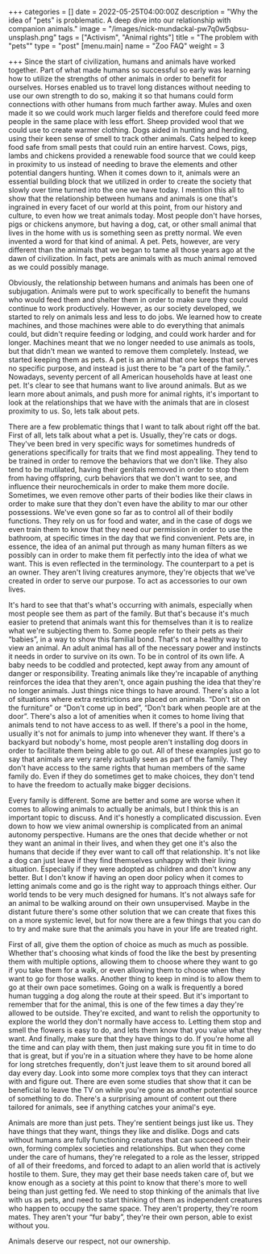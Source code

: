 +++
categories = []
date = 2022-05-25T04:00:00Z
description = "Why the idea of \"pets\" is problematic. A deep dive into our relationship with companion animals."
image = "/images/nick-mundackal-pw7q0w5qbsu-unsplash.png"
tags = ["Activism", "Animal rights"]
title = "The problem with \"pets\""
type = "post"
[menu.main]
name = "Zoo FAQ"
weight = 3

+++
Since the start of civilization, humans and animals have worked together. Part of what made humans so successful so early was learning how to utilize the strengths of other animals in order to benefit for ourselves. Horses enabled us to travel long distances without needing to use our own strength to do so, making it so that humans could form connections with other humans from much farther away. Mules and oxen made it so we could work much larger fields and therefore could feed more people in the same place with less effort. Sheep provided wool that we could use to create warmer clothing. Dogs aided in hunting and herding, using their keen sense of smell to track other animals. Cats helped to keep food safe from small pests that could ruin an entire harvest. Cows, pigs, lambs and chickens provided a renewable food source that we could keep in proximity to us instead of needing to brave the elements and other potential dangers hunting. When it comes down to it, animals were an essential building block that we utilized in order to create the society that slowly over time turned into the one we have today. I mention this all to show that the relationship between humans and animals is one that's ingrained in every facet of our world at this point, from our history and culture, to even how we treat animals today. Most people don't have horses, pigs or chickens anymore, but having a dog, cat, or other small animal that lives in the home with us is something seen as pretty normal. We even invented a word for that kind of animal. A pet. Pets, however, are very different than the animals that we began to tame all those years ago at the dawn of civilization. In fact, pets are animals with as much animal removed as we could possibly manage.  
   
   
 Obviously, the relationship between humans and animals has been one of subjugation. Animals were put to work specifically to benefit the humans who would feed them and shelter them in order to make sure they could continue to work productively. However, as our society developed, we started to rely on animals less and less to do jobs. We learned how to create machines, and those machines were able to do everything that animals could, but didn't require feeding or lodging, and could work harder and for longer. Machines meant that we no longer needed to use animals as tools, but that didn't mean we wanted to remove them completely. Instead, we started keeping them as pets. A pet is an animal that one keeps that serves no specific purpose, and instead is just there to be “a part of the family.”. Nowadays, seventy percent of all American households have at least one pet. It's clear to see that humans want to live around animals. But as we learn more about animals, and push more for animal rights, it's important to look at the relationships that we have with the animals that are in closest proximity to us. So, lets talk about pets.   
   
   
 There are a few problematic things that I want to talk about right off the bat. First of all, lets talk about what a pet is. Usually, they're cats or dogs. They've been bred in very specific ways for sometimes hundreds of generations specifically for traits that we find most appealing. They tend to be trained in order to remove the behaviors that we don't like. They also tend to be mutilated, having their genitals removed in order to stop them from having offspring, curb behaviors that we don't want to see, and influence their neurochemicals in order to make them more docile. Sometimes, we even remove other parts of their bodies like their claws in order to make sure that they don't even have the ability to mar our other possessions. We've even gone so far as to control all of their bodily functions. They rely on us for food and water, and in the case of dogs we even train them to know that they need our permission in order to use the bathroom, at specific times in the day that we find convenient. Pets are, in essence, the idea of an animal put through as many human filters as we possibly can in order to make them fit perfectly into the idea of what we want. This is even reflected in the terminology. The counterpart to a pet is an owner. They aren't living creatures anymore, they're objects that we've created in order to serve our purpose. To act as accessories to our own lives.  
   
   
 It's hard to see that that's what's occurring with animals, especially when most people see them as part of the family. But that's because it's much easier to pretend that animals want this for themselves than it is to realize what we're subjecting them to. Some people refer to their pets as their “babies”, in a way to show this familial bond. That's not a healthy way to view an animal. An adult animal has all of the necessary power and instincts it needs in order to survive on its own. To be in control of its own life. A baby needs to be coddled and protected, kept away from any amount of danger or responsibility. Treating animals like they're incapable of anything reinforces the idea that they aren't, once again pushing the idea that they're no longer animals. Just things nice things to have around. There's also a lot of situations where extra restrictions are placed on animals. “Don't sit on the furniture” or “Don't come up in bed”, “Don't bark when people are at the door”. There's also a lot of amenities when it comes to home living that animals tend to not have access to as well. If there's a pool in the home, usually it's not for animals to jump into whenever they want. If there's a backyard but nobody's home, most people aren't installing dog doors in order to facilitate them being able to go out. All of these examples just go to say that animals are very rarely actually seen as part of the family. They don't have access to the same rights that human members of the same family do. Even if they do sometimes get to make choices, they don't tend to have the freedom to actually make bigger decisions.   
   
   
 Every family is different. Some are better and some are worse when it comes to allowing animals to actually be animals, but I think this is an important topic to discuss. And it's honestly a complicated discussion. Even down to how we view animal ownership is complicated from an animal autonomy perspective. Humans are the ones that decide whether or not they want an animal in their lives, and when they get one it's also the humans that decide if they ever want to call off that relationship. It's not like a dog can just leave if they find themselves unhappy with their living situation. Especially if they were adopted as children and don't know any better. But I don't know if having an open door policy when it comes to letting animals come and go is the right way to approach things either. Our world tends to be very much designed for humans. It's not always safe for an animal to be walking around on their own unsupervised. Maybe in the distant future there's some other solution that we can create that fixes this on a more systemic level, but for now there are a few things that you can do to try and make sure that the animals you have in your life are treated right.   
   
   
 First of all, give them the option of choice as much as much as possible. Whether that's choosing what kinds of food the like the best by presenting them with multiple options, allowing them to choose where they want to go if you take them for a walk, or even allowing them to choose when they want to go for those walks. Another thing to keep in mind is to allow them to go at their own pace sometimes. Going on a walk is frequently a bored human tugging a dog along the route at their speed. But it's important to remember that for the animal, this is one of the few times a day they're allowed to be outside. They're excited, and want to relish the opportunity to explore the world they don't normally have access to. Letting them stop and smell the flowers is easy to do, and lets them know that you value what they want. And finally, make sure that they have things to do. If you're home all the time and can play with them, then just making sure you fit in time to do that is great, but if you're in a situation where they have to be home alone for long stretches frequently, don't just leave them to sit around bored all day every day. Look into some more complex toys that they can interact with and figure out. There are even some studies that show that it can be beneficial to leave the TV on while you're gone as another potential source of something to do. There's a surprising amount of content out there tailored for animals, see if anything catches your animal's eye.  
   
   
 Animals are more than just pets. They're sentient beings just like us. They have things that they want, things they like and dislike. Dogs and cats without humans are fully functioning creatures that can succeed on their own, forming complex societies and relationships. But when they come under the care of humans, they're relegated to a role as the lesser, stripped of all of their freedoms, and forced to adapt to an alien world that is actively hostile to them. Sure, they may get their base needs taken care of, but we know enough as a society at this point to know that there's more to well being than just getting fed. We need to stop thinking of the animals that live with us as pets, and need to start thinking of them as independent creatures who happen to occupy the same space. They aren't property, they're room mates. They aren't your “fur baby”, they're their own person, able to exist without you. 

Animals deserve our respect, not our ownership.